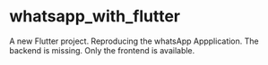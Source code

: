 # whatsapp_with_flutter

A new Flutter project. Reproducing the whatsApp Appplication. The backend is missing. Only the frontend is available.

